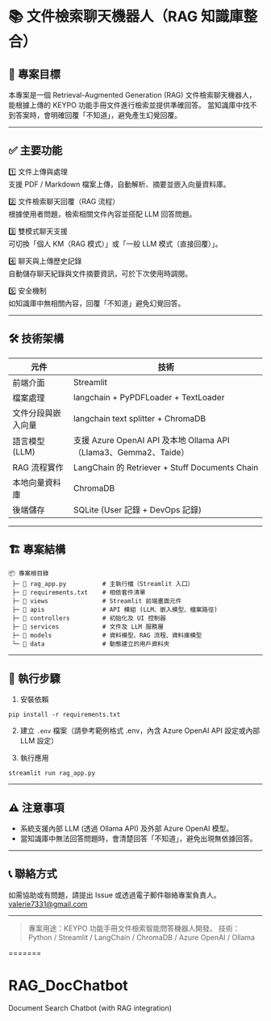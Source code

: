 # 📚 文件檢索聊天機器人（RAG 知識庫整合）

## 🎯 專案目標
本專案是一個 Retrieval-Augmented Generation (RAG) 文件檢索聊天機器人，能根據上傳的 KEYPO 功能手冊文件進行檢索並提供準確回答。
當知識庫中找不到答案時，會明確回覆「不知道」，避免產生幻覺回覆。

---

## ✅ 主要功能

1️⃣ 文件上傳與處理  
支援 PDF / Markdown 檔案上傳，自動解析、摘要並嵌入向量資料庫。

2️⃣ 文件檢索聊天回覆（RAG 流程）  
根據使用者問題，檢索相關文件內容並搭配 LLM 回答問題。

3️⃣ 雙模式聊天支援  
可切換「個人 KM（RAG 模式）」或「一般 LLM 模式（直接回覆）」。

4️⃣ 聊天與上傳歷史記錄  
自動儲存聊天紀錄與文件摘要資訊，可於下次使用時調閱。

5️⃣ 安全機制  
如知識庫中無相關內容，回覆「不知道」避免幻覺回答。

---

## 🛠️ 技術架構
| 元件              | 技術                                         |
|-------------------|----------------------------------------------|
| 前端介面          | Streamlit                                   |
| 檔案處理          | langchain + PyPDFLoader + TextLoader        |
| 文件分段與嵌入向量 | langchain text splitter + ChromaDB           |
| 語言模型 (LLM)    | 支援 Azure OpenAI API 及本地 Ollama API（Llama3、Gemma2、Taide） |
| RAG 流程實作      | LangChain 的 Retriever + Stuff Documents Chain |
| 本地向量資料庫    | ChromaDB                                    |
| 後端儲存          | SQLite (User 記錄 + DevOps 記錄)            |

---

## 🏗️ 專案結構
```
📦 專案根目錄
 ├─ 📄 rag_app.py          # 主執行檔（Streamlit 入口）
 ├─ 📄 requirements.txt    # 相依套件清單
 ├─ 📁 views               # Streamlit 前端畫面元件
 ├─ 📁 apis                # API 模組 (LLM、嵌入模型、檔案路徑)
 ├─ 📁 controllers         # 初始化及 UI 控制器
 ├─ 📁 services            # 文件及 LLM 服務層
 ├─ 📁 models              # 資料模型、RAG 流程、資料庫模型
 └─ 📁 data                # 動態建立的用戶資料夾
```

---

## 🚀 執行步驟
1. 安裝依賴
```
pip install -r requirements.txt
```

2. 建立 `.env` 檔案（請參考範例格式 .env，內含 Azure OpenAI API 設定或內部 LLM 設定）

3. 執行應用
```
streamlit run rag_app.py
```

---

## ⚠️ 注意事項
- 系統支援內部 LLM (透過 Ollama API) 及外部 Azure OpenAI 模型。
- 當知識庫中無法回答問題時，會清楚回答「不知道」，避免出現無依據回答。

---

## 📞 聯絡方式
如需協助或有問題，請提出 Issue 或透過電子郵件聯絡專案負責人。
valerie7331@gmail.com

---

> 專案用途：KEYPO 功能手冊文件檢索智能問答機器人開發。
> 技術：Python / Streamlit / LangChain / ChromaDB / Azure OpenAI / Ollama

=======
# RAG_DocChatbot
Document Search Chatbot (with RAG integration)
